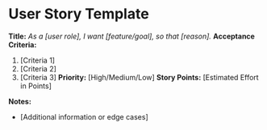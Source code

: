 # User Story Template
**Title:**
_As a [user role], I want [feature/goal], so that [reason]._
**Acceptance Criteria:**
1. [Criteria 1]
2. [Criteria 2]
3. [Criteria 3]
**Priority:** [High/Medium/Low]
**Story Points:** [Estimated Effort in Points]

**Notes:**
- [Additional information or edge cases]

